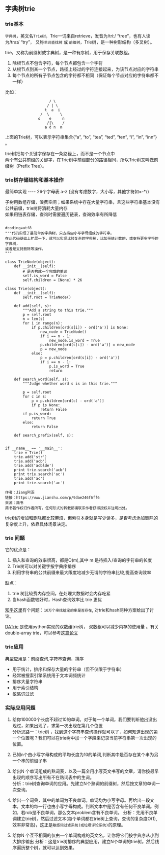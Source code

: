

## 字典树trie

### trie基本

`字典树`，英文名`Trie树`，Trie一词来自retrieve，发音为/tri:/ “tree”，也有人读为/traɪ/ “try”，
又称`单词查找树` 或 `前缀树`，Trie树，是一种树形结构（多叉树）。

trie，又称为前缀树或字典树，是一种有序树，用于保存关联数组。

1. 除根节点不包含字符，每个节点都包含一个字符
2. 从根节点到某一个节点，路径上经过的字符连接起来，为该节点对应的字符串
3. 每个节点的所有子节点包含的字符都不相同（保证每个节点对应的字符串都不一样）

比如：

```
                    / \    
                   / | \
                  t  a  i                
                /  \     \
               o    e     n
                   /|\    /
                  a d n  n                
```

上面的Trie树，可以表示字符串集合{“a”, “to”, “tea”, “ted”, “ten”, “i”, “in”, “inn”} 。

trie树把每个关键字保存在一条路径上，而不是一个节点中  
两个有公共前缀的关键字，在Trie树中前缀部分的路径相同，所以Trie树又叫做前缀树（Prefix Tree）。  


### trie树存储结构和基本操作

最简单实现 ---- 26个字母表 a-z (没有考虑数字，大小写，其他字符如=-*/)

子树用数组存储，浪费空间；如果系统中存在大量字符串，且这些字符串基本没有公共前缀，trie树将消耗大量内存  
如果用链表存储，查询时需要遍历链表，查询效率有所降低  

```

#coding=utf8
"""代码实现了最简单的字典树，只支持由小写字母组成的字符串。
在此代码基础上扩展一下，就可以实现比较复杂的字典树，比如带统计数的，或支持更多字符的字典树，
或者是支持删除等操作。
"""
 
class TrieNode(object):
    def __init__(self):
        # 是否构成一个完成的单词
        self.is_word = False
        self.children = [None] * 26
 
class Trie(object):
    def __init__(self):
        self.root = TrieNode()
    
    def add(self, s):
        """Add a string to this trie."""
        p = self.root
        n = len(s)
        for i in range(n):
            if p.children[ord(s[i]) - ord('a')] is None:
                new_node = TrieNode()
                if i == n - 1: 
                    new_node.is_word = True
                p.children[ord(s[i]) - ord('a')] = new_node
                p = new_node
            else:
                p = p.children[ord(s[i]) - ord('a')]
                if i == n - 1:
                    p.is_word = True
                    return
    
    def search_word(self, s):
        """Judge whether word s is in this trie."""
        
        p = self.root
        for c in s:
            p = p.children[ord(c) - ord('a')]
            if p is None:
                return False
        if p.is_word:
            return True
        else:
            return False   
    
    def search_prefix(self, s):
        
    
if __name__ == '__main__':
    trie = Trie()
    trie.add('str')
    trie.add('acb')
    trie.add('acblde')
    print trie.search('acb')
    print trie.search('ac')
    trie.add('ac')
    print trie.search('ac')

作者：Jiang阿涵
链接：https://www.jianshu.com/p/9dae246f6ff6
來源：简书
简书著作权归作者所有，任何形式的转载都请联系作者获得授权并注明出处。

```

trie树的增加和删除都比较麻烦，但索引本身就是写少读多，是否考虑添加删除的复杂度上升，依靠具体场景决定。  


### trie 问题

它的优点是： 

1. 插入和查询的效率很高，都是O(m),其中 m 是待插入/查询的字符串的长度
2. Trie树可以对关键字按字典序排序  
3. 利用字符串的公共前缀来最大限度地减少无谓的字符串比较,提高查询效率

缺点：

1. trie 树比较费内存空间，在处理大数据时会内存吃紧
2. 当hash函数较好时，Hash查询效率比 trie 更优

[知乎这里](http://www.zhihu.com/question/27168319)有个问题：`10万个串找给定的串是否存在`, 对trie和hash两种方案给出了讨论。 


[DATrie](https://github.com/kmike/datrie) 是使用python实现的双数组trie树， 双数组可以减少内存的使用量  。有关 double-array trie，可以参考[这篇论文](http://linux.thai.net/~thep/datrie/datrie.html)
  

### trie应用

典型应用是：前缀查询,字符串查询，排序  
  
* 用于统计，排序和保存大量的字符串（但不仅限于字符串）  
* 经常被搜索引擎系统用于文本词频统计  
* 排序大量字符串   
* 用于索引结构  
* 敏感词过滤  

### 实际应用问题  

1. 给你100000个长度不超过10的单词。对于每一个单词，我们要判断他出没出现过，如果出现了，求第一次出现在第几个位置  
分析思路一：trie树 ，找到这个字符串查询操作就可以了，如何知道出现的第一个位置呢？我们可以在trie树中加一个字段来记录当前字符串第一次出现的位置。  

2. 已知n个由小写字母构成的平均长度为10的单词,判断其中是否存在某个串为另一个串的前缀子串 
  
3. 给出N 个单词组成的熟词表，以及一篇全用小写英文书写的文章，请你按最早出现的顺序写出所有不在熟词表中的生词。  
分析：trie树查询单词的应用。先建立N个熟词的前缀树，然后按文章的单词一次查询。  
  
4. 给出一个词典，其中的单词为不良单词。单词均为小写字母。再给出一段文本，文本的每一行也由小写字母构成。判断文本中是否含有任何不良单词。例如，若rob是不良单词，那么文本problem含有不良单词。
分析：先用不良单词建立trie树，然后过滤文本(每个单词都在trie树上查询，查询的复杂度O(1),效率非常高)，这正是`敏感词过滤系统(或垃圾评论系统)`的原理。  
  
5. 给你N 个互不相同的仅由一个单词构成的英文名，让你将它们按字典序从小到大排序输出
分析：这是trie树排序的典型应用，建立N个单词的trie树，然后线序遍历整个树，就可以达到效果。  
